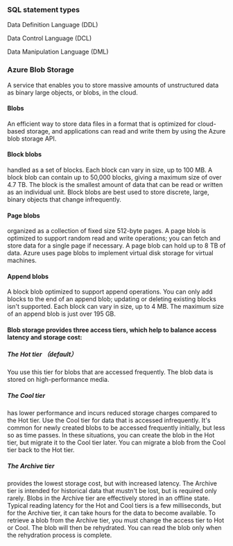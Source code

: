 ### SQL statement types

Data Definition Language (DDL)

Data Control Language (DCL)

Data Manipulation Language (DML)

### Azure Blob Storage 

A service that enables you to store massive amounts of unstructured data as binary large objects, or blobs, in the cloud. 

#### Blobs 

An efficient way to store data files in a format that is optimized for cloud-based storage, and applications can read and write them by using the Azure blob storage API.

#### Block blobs

handled as a set of blocks. Each block can vary in size, up to 100 MB. A block blob can contain up to 50,000 blocks, giving a maximum size of over 4.7 TB. The block is the smallest amount of data that can be read or written as an individual unit. Block blobs are best used to store discrete, large, binary objects that change infrequently.
#### Page blobs

organized as a collection of fixed size 512-byte pages. A page blob is optimized to support random read and write operations; you can fetch and store data for a single page if necessary. A page blob can hold up to 8 TB of data. Azure uses page blobs to implement virtual disk storage for virtual machines.

#### Append blobs

A block blob optimized to support append operations. You can only add blocks to the end of an append blob; updating or deleting existing blocks isn't supported. Each block can vary in size, up to 4 MB. The maximum size of an append blob is just over 195 GB.

#### Blob storage provides three access tiers, which help to balance access latency and storage cost:

##### The Hot tier （default）

You use this tier for blobs that are accessed frequently. The blob data is stored on high-performance media.

##### The Cool tier 

has lower performance and incurs reduced storage charges compared to the Hot tier. Use the Cool tier for data that is accessed infrequently. It's common for newly created blobs to be accessed frequently initially, but less so as time passes. In these situations, you can create the blob in the Hot tier, but migrate it to the Cool tier later. You can migrate a blob from the Cool tier back to the Hot tier.

##### The Archive tier

provides the lowest storage cost, but with increased latency. The Archive tier is intended for historical data that mustn't be lost, but is required only rarely. Blobs in the Archive tier are effectively stored in an offline state. Typical reading latency for the Hot and Cool tiers is a few milliseconds, but for the Archive tier, it can take hours for the data to become available. To retrieve a blob from the Archive tier, you must change the access tier to Hot or Cool. The blob will then be rehydrated. You can read the blob only when the rehydration process is complete.
